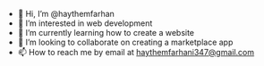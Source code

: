 - 👋 Hi, I’m @haythemfarhan
- 👀 I’m interested in web development 
- 🌱 I’m currently learning how to create a website 
- 💞️ I’m looking to collaborate on creating a marketplace app
- 📫 How to reach me by email at haythemfarhani347@gmail.com 

<!---
haythemfarhan/haythemfarhan is a ✨ special ✨ repository because its `README.md` (this file) appears on your GitHub profile.
You can click the Preview link to take a look at your changes.
--->
